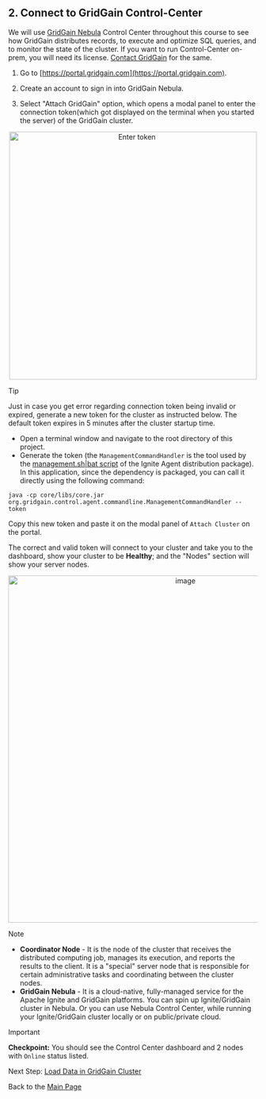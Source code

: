## 2. Connect to GridGain Control-Center
We will use [GridGain Nebula](https://portal.gridgain.com) Control Center throughout this course to see how GridGain distributes 
records, to execute and optimize SQL queries, and to monitor the state of the cluster. If you want to run Control-Center on-prem, you will need its license. [Contact GridGain](https://www.gridgain.com/contact) for the same.

1. Go to [https://portal.gridgain.com](https://portal.gridgain.com).

2. Create an account to sign in into GridGain Nebula.

3. Select "Attach GridGain" option, which opens a modal panel to enter the connection token(which got displayed on the terminal when you started the server) of the GridGain cluster.
   
<div align="center">
<img width= 500 alt="Enter token" src="https://github.com/user-attachments/assets/c9b9406c-3d82-4d65-88a4-14090f22cdab" />
</div>

> [!tip]
> Just in case you get error regarding connection token being invalid or expired, generate a new token for the cluster as instructed below. The default token expires in 5 minutes after the cluster startup time.
> * Open a terminal window and navigate to the root directory of this project.
> * Generate the token (the `ManagementCommandHandler` is the tool used by the 
    [management.sh|bat script](https://www.gridgain.com/docs/control-center/latest/clusters#generating-a-token) of the 
    Ignite Agent distribution package). In this application, since the dependency is packaged, you can call it directly using the following command:
> <pre><code>java -cp core/libs/core.jar org.gridgain.control.agent.commandline.ManagementCommandHandler --token</code></pre>
> Copy this new token and paste it on the modal panel of `Attach Cluster` on the portal.
 
The correct and valid token will connect to your cluster and take you to the dashboard, show your cluster to be **Healthy**; and the "Nodes" section will show your server nodes.
<div align="center">
<img width="700" alt="image" src="https://github.com/user-attachments/assets/2fe10422-4cd6-42bd-8aac-08e255be44bb" />
</div>

> [!note]
> - __Coordinator Node__ - It is the node of the cluster that receives the distributed computing job, manages its execution, and reports the results to the client. It is a "special" server node that is responsible for certain administrative tasks and coordinating between the cluster nodes.
> - __GridGain Nebula__ - It is a cloud-native, fully-managed service for the Apache Ignite and GridGain platforms. You can spin up Ignite/GridGain cluster in Nebula. Or you can use Nebula Control Center, while running your Ignite/GridGain cluster locally or on public/private cloud.


> [!important]
> **Checkpoint:** You should see the Control Center dashboard and 2 nodes with `Online` status listed.

Next Step: [Load Data in GridGain Cluster](LoadData.md)

Back to the [Main Page](../README.md/#step-by-step-guide)
